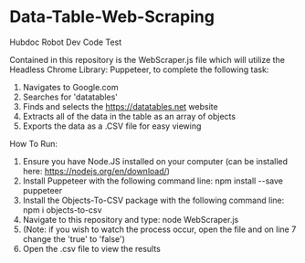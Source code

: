# Data-Table-Web-Scraping
Hubdoc Robot Dev Code Test

Contained in this repository is the WebScraper.js file which will utilize the Headless Chrome Library: Puppeteer, to complete the following task:
  1. Navigates to Google.com
  2. Searches for 'datatables'
  3. Finds and selects the https://datatables.net website
  4. Extracts all of the data in the table as an array of objects
  5. Exports the data as a .CSV file for easy viewing

How To Run:
  1. Ensure you have Node.JS installed on your computer (can be installed here: https://nodejs.org/en/download/)
  2. Install Puppeteer with the following command line: npm install --save puppeteer
  3. Install the Objects-To-CSV package with the following command line: npm i objects-to-csv
  4. Navigate to this repository and type: node WebScraper.js
  5. (Note: if you wish to watch the process occur, open the file and on line 7 change the 'true' to 'false')
  6. Open the .csv file to view the results
